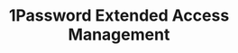 ---
description: Secure every sign-in for every app on every device.
episode: 606
link: https://1password.com/unplugged
shortname: 1password.com-lup
title: 1Password Extended Access Management
---